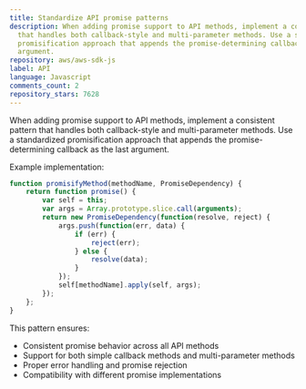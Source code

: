 ```yaml
---
title: Standardize API promise patterns
description: When adding promise support to API methods, implement a consistent pattern
  that handles both callback-style and multi-parameter methods. Use a standardized
  promisification approach that appends the promise-determining callback as the last
  argument.
repository: aws/aws-sdk-js
label: API
language: Javascript
comments_count: 2
repository_stars: 7628
---
```


When adding promise support to API methods, implement a consistent pattern that handles both callback-style and multi-parameter methods. Use a standardized promisification approach that appends the promise-determining callback as the last argument.

Example implementation:
```javascript
function promisifyMethod(methodName, PromiseDependency) {
    return function promise() {
        var self = this;
        var args = Array.prototype.slice.call(arguments);
        return new PromiseDependency(function(resolve, reject) {
            args.push(function(err, data) {
                if (err) {
                    reject(err);
                } else {
                    resolve(data);
                }
            });
            self[methodName].apply(self, args);
        });
    };
}
```

This pattern ensures:
- Consistent promise behavior across all API methods
- Support for both simple callback methods and multi-parameter methods
- Proper error handling and promise rejection
- Compatibility with different promise implementations

